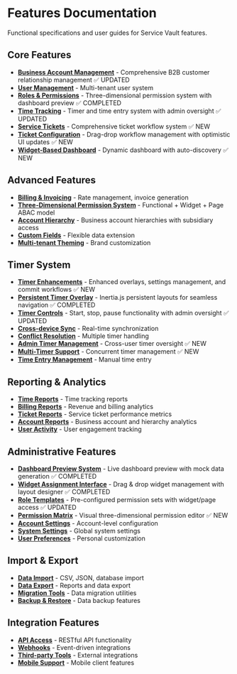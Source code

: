 # Features Documentation

Functional specifications and user guides for Service Vault features.

## Core Features
- **[Business Account Management](business-account-management.md)** - Comprehensive B2B customer relationship management ✅ UPDATED
- **[User Management](user-management.md)** - Multi-tenant user system
- **[Roles & Permissions](roles-permissions.md)** - Three-dimensional permission system with dashboard preview ✅ COMPLETED
- **[Time Tracking](time-tracking.md)** - Timer and time entry system with admin oversight ✅ UPDATED
- **[Service Tickets](service-tickets.md)** - Comprehensive ticket workflow system ✅ NEW
- **[Ticket Configuration](ticket-configuration.md)** - Drag-drop workflow management with optimistic UI updates ✅ NEW
- **[Widget-Based Dashboard](widget-dashboard.md)** - Dynamic dashboard with auto-discovery ✅ NEW

## Advanced Features
- **[Billing & Invoicing](billing-invoicing.md)** - Rate management, invoice generation
- **[Three-Dimensional Permission System](permission-system.md)** - Functional + Widget + Page ABAC model
- **[Account Hierarchy](account-hierarchy.md)** - Business account hierarchies with subsidiary access
- **[Custom Fields](custom-fields.md)** - Flexible data extension
- **[Multi-tenant Theming](theming.md)** - Brand customization

## Timer System
- **[Timer Enhancements](timer-enhancements.md)** - Enhanced overlays, settings management, and commit workflows ✅ NEW
- **[Persistent Timer Overlay](persistent-timer-overlay.md)** - Inertia.js persistent layouts for seamless navigation ✅ COMPLETED
- **[Timer Controls](timer-controls.md)** - Start, stop, pause functionality with admin oversight ✅ UPDATED
- **[Cross-device Sync](timer-sync.md)** - Real-time synchronization
- **[Conflict Resolution](timer-conflicts.md)** - Multiple timer handling
- **[Admin Timer Management](admin-timer-management.md)** - Cross-user timer oversight ✅ NEW
- **[Multi-Timer Support](multi-timer-support.md)** - Concurrent timer management ✅ NEW
- **[Time Entry Management](time-entry-management.md)** - Manual time entry

## Reporting & Analytics
- **[Time Reports](time-reports.md)** - Time tracking reports
- **[Billing Reports](billing-reports.md)** - Revenue and billing analytics
- **[Ticket Reports](ticket-reports.md)** - Service ticket performance metrics
- **[Account Reports](account-reports.md)** - Business account and hierarchy analytics
- **[User Activity](user-activity.md)** - User engagement tracking

## Administrative Features
- **[Dashboard Preview System](dashboard-preview.md)** - Live dashboard preview with mock data generation ✅ COMPLETED
- **[Widget Assignment Interface](widget-assignment.md)** - Drag & drop widget management with layout designer ✅ COMPLETED
- **[Role Templates](role-templates.md)** - Pre-configured permission sets with widget/page access ✅ UPDATED
- **[Permission Matrix](permission-matrix.md)** - Visual three-dimensional permission editor ✅ NEW
- **[Account Settings](account-settings.md)** - Account-level configuration
- **[System Settings](system-settings.md)** - Global system settings
- **[User Preferences](user-preferences.md)** - Personal customization

## Import & Export
- **[Data Import](data-import.md)** - CSV, JSON, database import
- **[Data Export](data-export.md)** - Reports and data export
- **[Migration Tools](migration-tools.md)** - Data migration utilities
- **[Backup & Restore](backup-restore.md)** - Data backup features

## Integration Features
- **[API Access](api-access.md)** - RESTful API functionality
- **[Webhooks](webhooks.md)** - Event-driven integrations
- **[Third-party Tools](third-party-tools.md)** - External integrations
- **[Mobile Support](mobile-support.md)** - Mobile client features